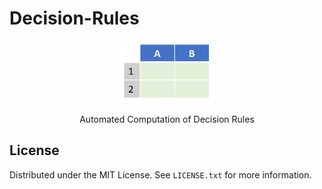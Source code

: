   # Decision-Rules

<div align="center">  
  <a href="https://github.com/ivanmyzou/Decision-Rules">
    <img src="icon/DT.PNG" alt="Logo" width="150" height="100">
  </a>
  
  Automated Computation of Decision Rules
</div>


## License

Distributed under the MIT License. See `LICENSE.txt` for more information.
